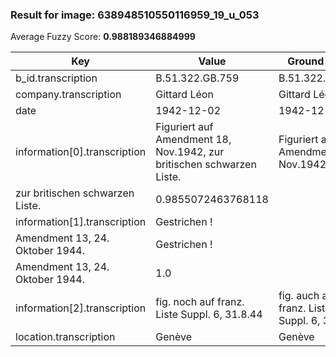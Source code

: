 ### Result for image: 638948510550116959_19_u_053
Average Fuzzy Score: **0.988189346884999**
<small>

| Key | Value | Ground Truth | Score |
| --- | --- | --- | --- |
| b_id.transcription | B.51.322.GB.759 | B.51.322.GB.759 | 1.0 |
| company.transcription | Gittard Léon | Gittard Léon | 1.0 |
| date | 1942-12-02 | 1942-12-02 | 1.0 |
| information[0].transcription | Figuriert auf Amendment 18, Nov.1942, zur britischen schwarzen Liste. | Figuriert auf Amendment 18, Nov.1942,
zur britischen schwarzen Liste. | 0.9855072463768118 |
| information[1].transcription | Gestrichen !
Amendment 13, 24. Oktober 1944. | Gestrichen !
Amendment 13, 24. Oktober 1944. | 1.0 |
| information[2].transcription | fig. noch auf franz. Liste Suppl. 6, 31.8.44 | fig. auch auf franz. Liste Suppl. 6, 31.8.45 | 0.9318181818181819 |
| location.transcription | Genève | Genève | 1.0 |

</small>
